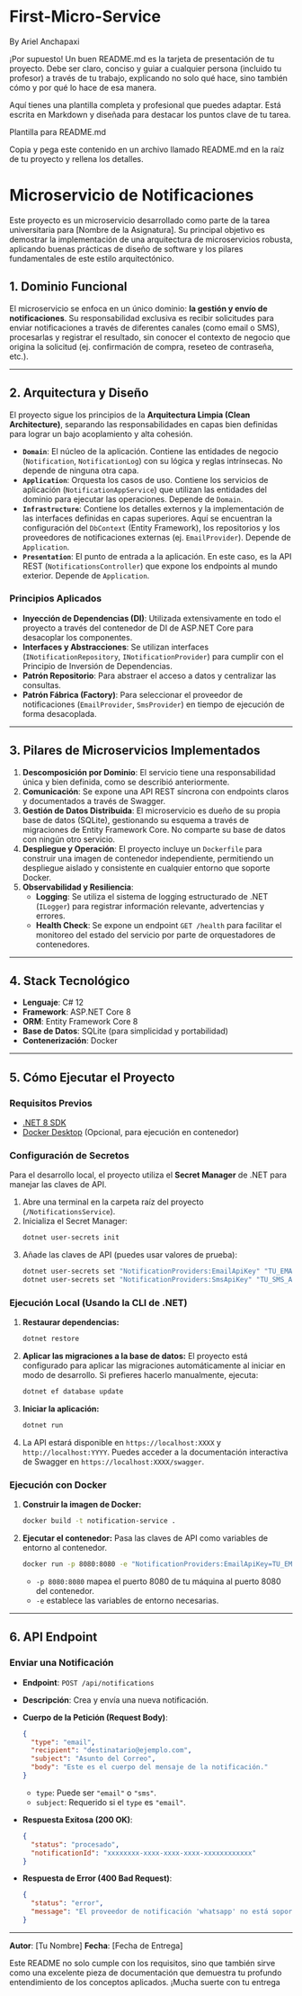 # First-Micro-Service
By Ariel Anchapaxi

¡Por supuesto! Un buen README.md es la tarjeta de presentación de tu proyecto. Debe ser claro, conciso y guiar a cualquier persona (incluido tu profesor) a través de tu trabajo, explicando no solo qué hace, sino también cómo y por qué lo hace de esa manera.

Aquí tienes una plantilla completa y profesional que puedes adaptar. Está escrita en Markdown y diseñada para destacar los puntos clave de tu tarea.

Plantilla para README.md

Copia y pega este contenido en un archivo llamado README.md en la raíz de tu proyecto y rellena los detalles.

# Microservicio de Notificaciones

Este proyecto es un microservicio desarrollado como parte de la tarea universitaria para [Nombre de la Asignatura]. Su principal objetivo es demostrar la implementación de una arquitectura de microservicios robusta, aplicando buenas prácticas de diseño de software y los pilares fundamentales de este estilo arquitectónico.

## 1. Dominio Funcional

El microservicio se enfoca en un único dominio: **la gestión y envío de notificaciones**. Su responsabilidad exclusiva es recibir solicitudes para enviar notificaciones a través de diferentes canales (como email o SMS), procesarlas y registrar el resultado, sin conocer el contexto de negocio que origina la solicitud (ej. confirmación de compra, reseteo de contraseña, etc.).

---

## 2. Arquitectura y Diseño

El proyecto sigue los principios de la **Arquitectura Limpia (Clean Architecture)**, separando las responsabilidades en capas bien definidas para lograr un bajo acoplamiento y alta cohesión.

*   **`Domain`**: El núcleo de la aplicación. Contiene las entidades de negocio (`Notification`, `NotificationLog`) con su lógica y reglas intrínsecas. No depende de ninguna otra capa.
*   **`Application`**: Orquesta los casos de uso. Contiene los servicios de aplicación (`NotificationAppService`) que utilizan las entidades del dominio para ejecutar las operaciones. Depende de `Domain`.
*   **`Infrastructure`**: Contiene los detalles externos y la implementación de las interfaces definidas en capas superiores. Aquí se encuentran la configuración del `DbContext` (Entity Framework), los repositorios y los proveedores de notificaciones externas (ej. `EmailProvider`). Depende de `Application`.
*   **`Presentation`**: El punto de entrada a la aplicación. En este caso, es la API REST (`NotificationsController`) que expone los endpoints al mundo exterior. Depende de `Application`.

### Principios Aplicados
*   **Inyección de Dependencias (DI)**: Utilizada extensivamente en todo el proyecto a través del contenedor de DI de ASP.NET Core para desacoplar los componentes.
*   **Interfaces y Abstracciones**: Se utilizan interfaces (`INotificationRepository`, `INotificationProvider`) para cumplir con el Principio de Inversión de Dependencias.
*   **Patrón Repositorio**: Para abstraer el acceso a datos y centralizar las consultas.
*   **Patrón Fábrica (Factory)**: Para seleccionar el proveedor de notificaciones (`EmailProvider`, `SmsProvider`) en tiempo de ejecución de forma desacoplada.

---

## 3. Pilares de Microservicios Implementados

1.  **Descomposición por Dominio**: El servicio tiene una responsabilidad única y bien definida, como se describió anteriormente.
2.  **Comunicación**: Se expone una API REST síncrona con endpoints claros y documentados a través de Swagger.
3.  **Gestión de Datos Distribuida**: El microservicio es dueño de su propia base de datos (SQLite), gestionando su esquema a través de migraciones de Entity Framework Core. No comparte su base de datos con ningún otro servicio.
4.  **Despliegue y Operación**: El proyecto incluye un `Dockerfile` para construir una imagen de contenedor independiente, permitiendo un despliegue aislado y consistente en cualquier entorno que soporte Docker.
5.  **Observabilidad y Resiliencia**:
    *   **Logging**: Se utiliza el sistema de logging estructurado de .NET (`ILogger`) para registrar información relevante, advertencias y errores.
    *   **Health Check**: Se expone un endpoint `GET /health` para facilitar el monitoreo del estado del servicio por parte de orquestadores de contenedores.

---

## 4. Stack Tecnológico

*   **Lenguaje**: C# 12
*   **Framework**: ASP.NET Core 8
*   **ORM**: Entity Framework Core 8
*   **Base de Datos**: SQLite (para simplicidad y portabilidad)
*   **Contenerización**: Docker

---

## 5. Cómo Ejecutar el Proyecto

### Requisitos Previos
*   [.NET 8 SDK](https://dotnet.microsoft.com/download/dotnet/8.0)
*   [Docker Desktop](https://www.docker.com/products/docker-desktop) (Opcional, para ejecución en contenedor)

### Configuración de Secretos

Para el desarrollo local, el proyecto utiliza el **Secret Manager** de .NET para manejar las claves de API.

1.  Abre una terminal en la carpeta raíz del proyecto (`/NotificationsService`).
2.  Inicializa el Secret Manager:
    ```bash
    dotnet user-secrets init
    ```
3.  Añade las claves de API (puedes usar valores de prueba):
    ```bash
    dotnet user-secrets set "NotificationProviders:EmailApiKey" "TU_EMAIL_API_KEY_AQUI"
    dotnet user-secrets set "NotificationProviders:SmsApiKey" "TU_SMS_API_KEY_AQUI"
    ```

### Ejecución Local (Usando la CLI de .NET)

1.  **Restaurar dependencias:**
    ```bash
    dotnet restore
    ```
2.  **Aplicar las migraciones a la base de datos:**
    El proyecto está configurado para aplicar las migraciones automáticamente al iniciar en modo de desarrollo. Si prefieres hacerlo manualmente, ejecuta:
    ```bash
    dotnet ef database update
    ```
3.  **Iniciar la aplicación:**
    ```bash
    dotnet run
    ```
4.  La API estará disponible en `https://localhost:XXXX` y `http://localhost:YYYY`. Puedes acceder a la documentación interactiva de Swagger en `https://localhost:XXXX/swagger`.

### Ejecución con Docker

1.  **Construir la imagen de Docker:**
    ```bash
    docker build -t notification-service .
    ```
2.  **Ejecutar el contenedor:**
    Pasa las claves de API como variables de entorno al contenedor.
    ```bash
    docker run -p 8080:8080 -e "NotificationProviders:EmailApiKey=TU_EMAIL_API_KEY_AQUI" -e "NotificationProviders:SmsApiKey=TU_SMS_API_KEY_AQUI" -e "ASPNETCORE_URLS=http://+:8080" notification-service
    ```
    *   `-p 8080:8080` mapea el puerto 8080 de tu máquina al puerto 8080 del contenedor.
    *   `-e` establece las variables de entorno necesarias.

---

## 6. API Endpoint

### Enviar una Notificación

*   **Endpoint**: `POST /api/notifications`
*   **Descripción**: Crea y envía una nueva notificación.
*   **Cuerpo de la Petición (Request Body)**:
    ```json
    {
      "type": "email",
      "recipient": "destinatario@ejemplo.com",
      "subject": "Asunto del Correo",
      "body": "Este es el cuerpo del mensaje de la notificación."
    }
    ```
    *   `type`: Puede ser `"email"` o `"sms"`.
    *   `subject`: Requerido si el `type` es `"email"`.

*   **Respuesta Exitosa (200 OK)**:
    ```json
    {
      "status": "procesado",
      "notificationId": "xxxxxxxx-xxxx-xxxx-xxxx-xxxxxxxxxxxx"
    }
    ```
*   **Respuesta de Error (400 Bad Request)**:
    ```json
    {
      "status": "error",
      "message": "El proveedor de notificación 'whatsapp' no está soportado."
    }
    ```

---
**Autor**: [Tu Nombre]
**Fecha**: [Fecha de Entrega]


Este README no solo cumple con los requisitos, sino que también sirve como una excelente pieza de documentación que demuestra tu profundo entendimiento de los conceptos aplicados. ¡Mucha suerte con tu entrega
